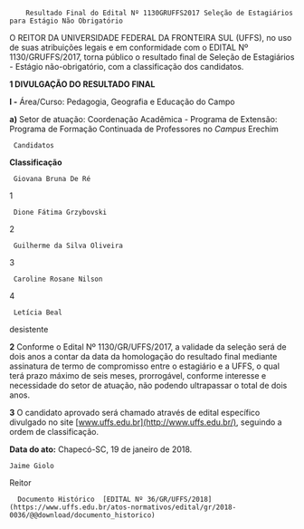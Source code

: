         Resultado Final do Edital Nº 1130GRUFFS2017 Seleção de Estagiários para Estágio Não Obrigatório  

O REITOR DA UNIVERSIDADE FEDERAL DA FRONTEIRA SUL (UFFS), no uso de suas atribuições legais e em conformidade com o EDITAL Nº 1130/GRUFFS/2017, torna público o resultado final de Seleção de Estagiários - Estágio não-obrigatório, com a classificação dos candidatos.

  **1 DIVULGAÇÃO DO RESULTADO FINAL**

 **I -** Área/Curso: Pedagogia, Geografia e Educação do Campo 

 **a)** Setor de atuação: Coordenação Acadêmica - Programa de Extensão: Programa de Formação Continuada de Professores no *Campus* Erechim

     Candidatos

   **Classificação**

     Giovana Bruna De Ré

   1

     Dione Fátima Grzybovski

   2

     Guilherme da Silva Oliveira

   3

     Caroline Rosane Nilson

   4

     Letícia Beal

   desistente

      

 **2** Conforme o Edital Nº 1130/GR/UFFS/2017, a validade da seleção será de dois anos a contar da data da homologação do resultado final mediante assinatura de termo de compromisso entre o estagiário e a UFFS, o qual terá prazo máximo de seis meses, prorrogável, conforme interesse e necessidade do setor de atuação, não podendo ultrapassar o total de dois anos.

  

 **3** O candidato aprovado será chamado através de edital específico divulgado no site [www.uffs.edu.br](http://www.uffs.edu.br/), seguindo a ordem de classificação.

   **Data do ato:** Chapecó-SC, 19 de janeiro de 2018.   
 

    Jaime Giolo   
 Reitor 

      Documento Histórico  [EDITAL Nº 36/GR/UFFS/2018](https://www.uffs.edu.br/atos-normativos/edital/gr/2018-0036/@@download/documento_historico)     
      